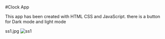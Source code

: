#Clock App

This app has been created with HTML CSS and JavaScript. there is a button for Dark mode and light mode

 ss1.jpg
 ![ss1](https://github.com/user-attachments/assets/b09ed5ba-fa91-4130-bef6-7461665d8416)

